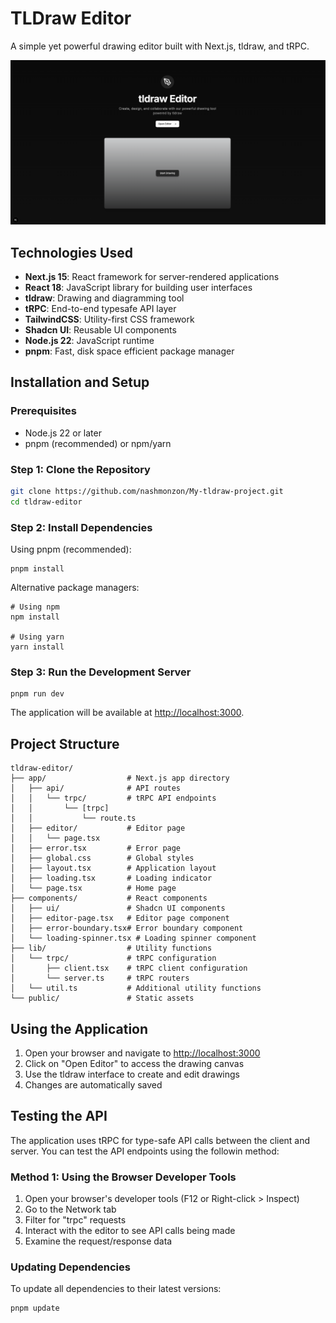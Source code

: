 # TLDraw Editor

A simple yet powerful drawing editor built with Next.js, tldraw, and tRPC.

![Screenshot Description](./public/home.png)

## Technologies Used

- **Next.js 15**: React framework for server-rendered applications
- **React 18**: JavaScript library for building user interfaces
- **tldraw**: Drawing and diagramming tool
- **tRPC**: End-to-end typesafe API layer
- **TailwindCSS**: Utility-first CSS framework
- **Shadcn UI**: Reusable UI components
- **Node.js 22**: JavaScript runtime
- **pnpm**: Fast, disk space efficient package manager

## Installation and Setup

### Prerequisites

- Node.js 22 or later
- pnpm (recommended) or npm/yarn

### Step 1: Clone the Repository

````bash
git clone https://github.com/nashmonzon/My-tldraw-project.git
cd tldraw-editor
````

### Step 2: Install Dependencies

Using pnpm (recommended):

```shellscript
pnpm install
````

Alternative package managers:

```shellscript
# Using npm
npm install

# Using yarn
yarn install
```

### Step 3: Run the Development Server

```shellscript
pnpm run dev
```

The application will be available at [http://localhost:3000](http://localhost:3000).

## Project Structure

```plaintext
tldraw-editor/
├── app/                  # Next.js app directory
│   ├── api/              # API routes
│   │   └── trpc/         # tRPC API endpoints
│   │       └── [trpc]
│   │           └── route.ts
│   ├── editor/           # Editor page
│   │   └── page.tsx
│   ├── error.tsx         # Error page
│   ├── global.css        # Global styles
│   ├── layout.tsx        # Application layout
│   ├── loading.tsx       # Loading indicator
│   └── page.tsx          # Home page
├── components/           # React components
│   ├── ui/               # Shadcn UI components
│   ├── editor-page.tsx   # Editor page component
│   ├── error-boundary.tsx# Error boundary component
│   └── loading-spinner.tsx # Loading spinner component
├── lib/                  # Utility functions
│   └── trpc/             # tRPC configuration
│       ├── client.tsx    # tRPC client configuration
│       └── server.ts     # tRPC routers
│   └── util.ts           # Additional utility functions
└── public/               # Static assets
```

## Using the Application

1. Open your browser and navigate to [http://localhost:3000](http://localhost:3000)
2. Click on "Open Editor" to access the drawing canvas
3. Use the tldraw interface to create and edit drawings
4. Changes are automatically saved

## Testing the API

The application uses tRPC for type-safe API calls between the client and server. You can test the API endpoints using the followin method:

### Method 1: Using the Browser Developer Tools

1. Open your browser's developer tools (F12 or Right-click > Inspect)
2. Go to the Network tab
3. Filter for "trpc" requests
4. Interact with the editor to see API calls being made
5. Examine the request/response data

### Updating Dependencies

To update all dependencies to their latest versions:

```shellscript
pnpm update
```
